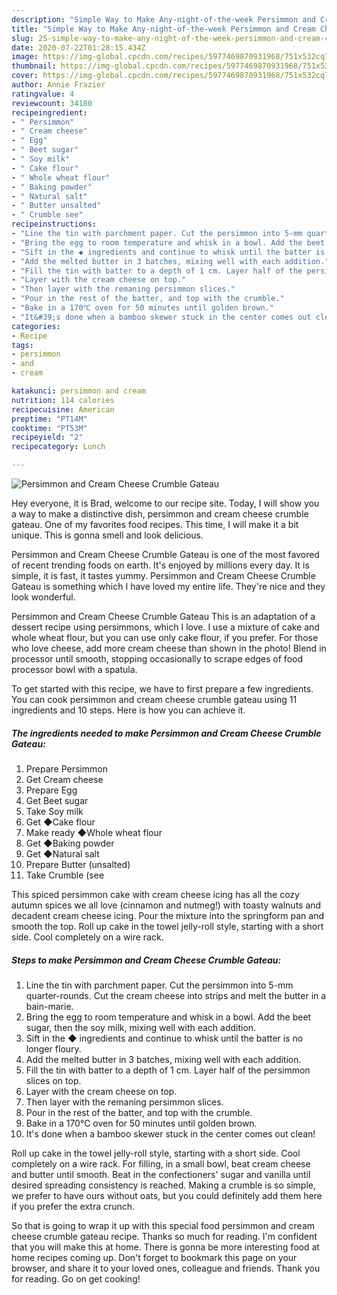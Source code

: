 ```yaml
---
description: "Simple Way to Make Any-night-of-the-week Persimmon and Cream Cheese Crumble Gateau"
title: "Simple Way to Make Any-night-of-the-week Persimmon and Cream Cheese Crumble Gateau"
slug: 25-simple-way-to-make-any-night-of-the-week-persimmon-and-cream-cheese-crumble-gateau
date: 2020-07-22T01:28:15.434Z
image: https://img-global.cpcdn.com/recipes/5977469870931968/751x532cq70/persimmon-and-cream-cheese-crumble-gateau-recipe-main-photo.jpg
thumbnail: https://img-global.cpcdn.com/recipes/5977469870931968/751x532cq70/persimmon-and-cream-cheese-crumble-gateau-recipe-main-photo.jpg
cover: https://img-global.cpcdn.com/recipes/5977469870931968/751x532cq70/persimmon-and-cream-cheese-crumble-gateau-recipe-main-photo.jpg
author: Annie Frazier
ratingvalue: 4
reviewcount: 34180
recipeingredient:
- " Persimmon"
- " Cream cheese"
- " Egg"
- " Beet sugar"
- " Soy milk"
- " Cake flour"
- " Whole wheat flour"
- " Baking powder"
- " Natural salt"
- " Butter unsalted"
- " Crumble see"
recipeinstructions:
- "Line the tin with parchment paper. Cut the persimmon into 5-mm quarter-rounds. Cut the cream cheese into strips and melt the butter in a bain-marie."
- "Bring the egg to room temperature and whisk in a bowl. Add the beet sugar, then the soy milk, mixing well with each addition."
- "Sift in the ◆ ingredients and continue to whisk until the batter is no longer floury."
- "Add the melted butter in 3 batches, mixing well with each addition."
- "Fill the tin with batter to a depth of 1 cm. Layer half of the persimmon slices on top."
- "Layer with the cream cheese on top."
- "Then layer with the remaning persimmon slices."
- "Pour in the rest of the batter, and top with the crumble."
- "Bake in a 170℃ oven for 50 minutes until golden brown."
- "It&#39;s done when a bamboo skewer stuck in the center comes out clean!"
categories:
- Recipe
tags:
- persimmon
- and
- cream

katakunci: persimmon and cream 
nutrition: 114 calories
recipecuisine: American
preptime: "PT14M"
cooktime: "PT53M"
recipeyield: "2"
recipecategory: Lunch

---
```



![Persimmon and Cream Cheese Crumble Gateau](https://img-global.cpcdn.com/recipes/5977469870931968/751x532cq70/persimmon-and-cream-cheese-crumble-gateau-recipe-main-photo.jpg)

Hey everyone, it is Brad, welcome to our recipe site. Today, I will show you a way to make a distinctive dish, persimmon and cream cheese crumble gateau. One of my favorites food recipes. This time, I will make it a bit unique. This is gonna smell and look delicious.

Persimmon and Cream Cheese Crumble Gateau is one of the most favored of recent trending foods on earth. It's enjoyed by millions every day. It is simple, it is fast, it tastes yummy. Persimmon and Cream Cheese Crumble Gateau is something which I have loved my entire life. They're nice and they look wonderful.

Persimmon and Cream Cheese Crumble Gateau This is an adaptation of a dessert recipe using persimmons, which I love. I use a mixture of cake and whole wheat flour, but you can use only cake flour, if you prefer. For those who love cheese, add more cream cheese than shown in the photo! Blend in processor until smooth, stopping occasionally to scrape edges of food processor bowl with a spatula.


To get started with this recipe, we have to first prepare a few ingredients. You can cook persimmon and cream cheese crumble gateau using 11 ingredients and 10 steps. Here is how you can achieve it.

<!--inarticleads1-->

##### The ingredients needed to make Persimmon and Cream Cheese Crumble Gateau:

1. Prepare  Persimmon
1. Get  Cream cheese
1. Prepare  Egg
1. Get  Beet sugar
1. Take  Soy milk
1. Get  ◆Cake flour
1. Make ready  ◆Whole wheat flour
1. Get  ◆Baking powder
1. Get  ◆Natural salt
1. Prepare  Butter (unsalted)
1. Take  Crumble (see


This spiced persimmon cake with cream cheese icing has all the cozy autumn spices we all love (cinnamon and nutmeg!) with toasty walnuts and decadent cream cheese icing. Pour the mixture into the springform pan and smooth the top. Roll up cake in the towel jelly-roll style, starting with a short side. Cool completely on a wire rack. 

<!--inarticleads2-->

##### Steps to make Persimmon and Cream Cheese Crumble Gateau:

1. Line the tin with parchment paper. Cut the persimmon into 5-mm quarter-rounds. Cut the cream cheese into strips and melt the butter in a bain-marie.
1. Bring the egg to room temperature and whisk in a bowl. Add the beet sugar, then the soy milk, mixing well with each addition.
1. Sift in the ◆ ingredients and continue to whisk until the batter is no longer floury.
1. Add the melted butter in 3 batches, mixing well with each addition.
1. Fill the tin with batter to a depth of 1 cm. Layer half of the persimmon slices on top.
1. Layer with the cream cheese on top.
1. Then layer with the remaning persimmon slices.
1. Pour in the rest of the batter, and top with the crumble.
1. Bake in a 170℃ oven for 50 minutes until golden brown.
1. It&#39;s done when a bamboo skewer stuck in the center comes out clean!


Roll up cake in the towel jelly-roll style, starting with a short side. Cool completely on a wire rack. For filling, in a small bowl, beat cream cheese and butter until smooth. Beat in the confectioners&#39; sugar and vanilla until desired spreading consistency is reached. Making a crumble is so simple, we prefer to have ours without oats, but you could definitely add them here if you prefer the extra crunch. 

So that is going to wrap it up with this special food persimmon and cream cheese crumble gateau recipe. Thanks so much for reading. I'm confident that you will make this at home. There is gonna be more interesting food at home recipes coming up. Don't forget to bookmark this page on your browser, and share it to your loved ones, colleague and friends. Thank you for reading. Go on get cooking!
